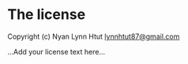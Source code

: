 # The license

Copyright (c) Nyan Lynn Htut <lynnhtut87@gmail.com>

...Add your license text here...